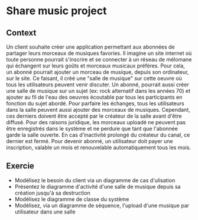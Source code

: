# Share music project

## Context

Un client souhaite créer une application permettant aux abonnées de partager leurs morceaux de musiques favories. Il imagine un site internet où toute personne pourrait s'inscrire et se connecter à un réseau de mélomane qui échangent sur leurs goûts et morceaux musicaux préféres.
Pour cela, un abonné pourrait ajouter un morceau de musique, depuis son ordinateur, sur le site. Ce faisant, il créé une "salle de musique" sur cette oeuvre où tous les utilisateurs peuvent venir discuter.
Un abonné, pourrait aussi créer une salle de musique sur un sujet (ex: rock alternatif dans les années 70) et ajouter au fil de l'eau des oeuvres écoutable par tous les participants en fonction du sujet abordé.
Pour parfaire les échanges, tous les utilisateurs dans la salle peuvent aussi ajouter des morceaux de musiques. Cependant, ces derniers doivent être accepté par le créateur de la salle avant d'être diffusé.
Pour des raisons juridique, les morceaux uploadé ne peuvent pas être enregistrés dans le système et ne perdure que tant que l'abonnée garde la salle ouverte. En cas d'inactivité prolongé du créateur du canal, ce dernier est fermé.
Pour devenir abonné, un utilisateur doit payer une inscription, valable un mois et renouvelable automatiquement tous les mois.

## Exercie

* Modélisez le besoin du client via un diagramme de cas d'ulisation
* Présentez le diagramme d'activité d'une salle de musique depuis sa création jusqu'à sa destruction
* Modélisez le diagramme de classe du système
* Modélisez, via un diagramme de séquence, l'upload d'une musique par utilisateur dans une salle
